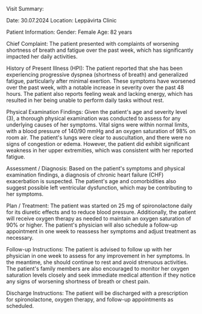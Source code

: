 Visit Summary:

Date: 30.07.2024
Location: Leppävirta Clinic

Patient Information:
Gender: Female
Age: 82 years

Chief Complaint:
The patient presented with complaints of worsening shortness of breath and fatigue over the past week, which has significantly impacted her daily activities.

History of Present Illness (HPI):
The patient reported that she has been experiencing progressive dyspnea (shortness of breath) and generalized fatigue, particularly after minimal exertion. These symptoms have worsened over the past week, with a notable increase in severity over the past 48 hours. The patient also reports feeling weak and lacking energy, which has resulted in her being unable to perform daily tasks without rest.

Physical Examination Findings:
Given the patient's age and severity level (3), a thorough physical examination was conducted to assess for any underlying causes of her symptoms. Vital signs were within normal limits, with a blood pressure of 140/90 mmHg and an oxygen saturation of 98% on room air. The patient's lungs were clear to auscultation, and there were no signs of congestion or edema. However, the patient did exhibit significant weakness in her upper extremities, which was consistent with her reported fatigue.

Assessment / Diagnosis:
Based on the patient's symptoms and physical examination findings, a diagnosis of chronic heart failure (CHF) exacerbation is suspected. The patient's age and comorbidities also suggest possible left ventricular dysfunction, which may be contributing to her symptoms.

Plan / Treatment:
The patient was started on 25 mg of spironolactone daily for its diuretic effects and to reduce blood pressure. Additionally, the patient will receive oxygen therapy as needed to maintain an oxygen saturation of 90% or higher. The patient's physician will also schedule a follow-up appointment in one week to reassess her symptoms and adjust treatment as necessary.

Follow-up Instructions:
The patient is advised to follow up with her physician in one week to assess for any improvement in her symptoms. In the meantime, she should continue to rest and avoid strenuous activities. The patient's family members are also encouraged to monitor her oxygen saturation levels closely and seek immediate medical attention if they notice any signs of worsening shortness of breath or chest pain.

Discharge Instructions:
The patient will be discharged with a prescription for spironolactone, oxygen therapy, and follow-up appointments as scheduled.